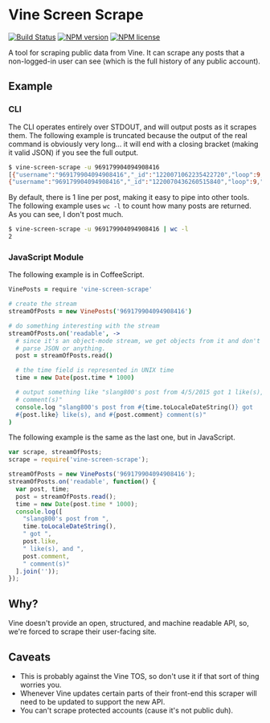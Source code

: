 # Vine Screen Scrape
[![Build Status](http://img.shields.io/travis/slang800/vine-screen-scrape.svg?style=flat-square)](https://travis-ci.org/slang800/vine-screen-scrape) [![NPM version](http://img.shields.io/npm/v/vine-screen-scrape.svg?style=flat-square)](https://www.npmjs.org/package/vine-screen-scrape) [![NPM license](http://img.shields.io/npm/l/vine-screen-scrape.svg?style=flat-square)](https://www.npmjs.org/package/vine-screen-scrape)

A tool for scraping public data from Vine. It can scrape any posts that a non-logged-in user can see (which is the full history of any public account).

## Example
### CLI
The CLI operates entirely over STDOUT, and will output posts as it scrapes them. The following example is truncated because the output of the real command is obviously very long... it will end with a closing bracket (making it valid JSON) if you see the full output.

```bash
$ vine-screen-scrape -u 969179904094908416
[{"username":"969179904094908416","_id":"1220071062235422720","loop":9,"comment":0,"repost":0,"like":0,"time":1433861823,"text":"test2"},
{"username":"969179904094908416","_id":"1220070436260515840","loop":9,"comment":0,"repost":0,"like":0,"time":1433861673,"text":"test"}]
```

By default, there is 1 line per post, making it easy to pipe into other tools. The following example uses `wc -l` to count how many posts are returned. As you can see, I don't post much.

```bash
$ vine-screen-scrape -u 969179904094908416 | wc -l
2
```

### JavaScript Module
The following example is in CoffeeScript.

```coffee
VinePosts = require 'vine-screen-scrape'

# create the stream
streamOfPosts = new VinePosts('969179904094908416')

# do something interesting with the stream
streamOfPosts.on('readable', ->
  # since it's an object-mode stream, we get objects from it and don't need to
  # parse JSON or anything.
  post = streamOfPosts.read()

  # the time field is represented in UNIX time
  time = new Date(post.time * 1000)

  # output something like "slang800's post from 4/5/2015 got 1 like(s), and 0
  # comment(s)"
  console.log "slang800's post from #{time.toLocaleDateString()} got
  #{post.like} like(s), and #{post.comment} comment(s)"
)
```

The following example is the same as the last one, but in JavaScript.

```js
var scrape, streamOfPosts;
scrape = require('vine-screen-scrape');

streamOfPosts = new VinePosts('969179904094908416');
streamOfPosts.on('readable', function() {
  var post, time;
  post = streamOfPosts.read();
  time = new Date(post.time * 1000);
  console.log([
    "slang800's post from ",
    time.toLocaleDateString(),
    " got ",
    post.like,
    " like(s), and ",
    post.comment,
    " comment(s)"
  ].join(''));
});
```

## Why?
Vine doesn't provide an open, structured, and machine readable API, so, we're forced to scrape their user-facing site.

## Caveats
- This is probably against the Vine TOS, so don't use it if that sort of thing worries you.
- Whenever Vine updates certain parts of their front-end this scraper will need to be updated to support the new API.
- You can't scrape protected accounts (cause it's not public duh).
